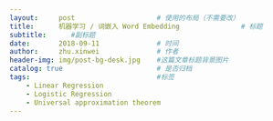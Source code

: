 ```yaml
---
layout:     post   				    # 使用的布局（不需要改）
title:      机器学习 / 词嵌入 Word Embedding				# 标题 
subtitle:      #副标题
date:       2018-09-11 				# 时间
author:     zhu.xinwei 		    	# 作者
header-img: img/post-bg-desk.jpg 	#这篇文章标题背景图片
catalog: true 						# 是否归档
tags:								#标签
    - Linear Regression
    - Logistic Regression
    - Universal approximation theorem
---
```



